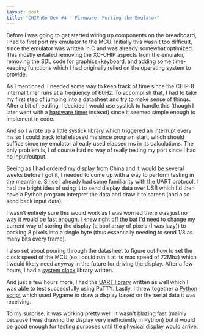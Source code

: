 ```yaml
---
layout: post
title: "CHIPnGo Dev #4 - Firmware: Porting the Emulator"
---
```


Before I was going to get started wiring up components on the breadboard, I had to first port my emulator to the MCU. Initially this wasn't too difficult, since the emulator was written in C and was already somewhat optimized. This mostly entailed removing the XO-CHIP aspects from the emulator, removing the SDL code for graphics+keyboard, and adding some time-keeping functions which I had originally relied on the operating system to provide.

As I mentioned, I needed some way to keep track of time since the CHIP-8 internal timer runs at a frequency of 60Hz. To accomplish that, I had to take my first step of jumping into a datasheet and try to make sense of things. After a bit of reading, I decided I would use systick to handle this (though I later went with a [hardware timer](https://github.com/kurtjd/CHIPnGo/blob/main/src/clock.c) instead) since it seemed simple enough to implement in code.

And so I wrote up a little systick library which triggered an interrupt every ms so I could track total elapsed ms since program start, which should suffice since my emulator already used elapsed ms in its calculations. The only problem is, I of course had no way of really testing my port since I had no input/output.

Seeing as I had ordered my display from China and it would be several weeks before I got it, I needed to come up with a way to perform testing in the meantime. Since I already had some familiarity with the UART protocol, I had the bright idea of using it to send display data over USB which I'd then have a Python program interpret the data and draw it to screen (and also send back input data).

I wasn't entirely sure this would work as I was worried there was just no way it would be fast enough. I knew right off the bat I'd need to change my current way of storing the display (a bool array of pixels (I was lazy)) to packing 8 pixels into a single byte (thus essentially needing to send 1/8 as many bits every frame).

I also set about pouring through the datasheet to figure out how to set the clock speed of the MCU (so I could run it at its max speed of 72Mhz) which I would likely need anyway in the future for driving the display. After a few hours, I had a [system clock](https://github.com/kurtjd/CHIPnGo/blob/main/src/sysclk.c) library written.

And just a few hours more, I had the [UART library](https://github.com/kurtjd/CHIPnGo/blob/main/src/uart.c) written as well which I was able to test successfully using PuTTY. Lastly, I threw together a [Python script](https://github.com/kurtjd/CHIPnGo/blob/main/tools/serial_interface.py) which used Pygame to draw a display based on the serial data it was receiving.

To my surprise, it was working pretty well! It wasn't blazing fast (mainly because I was drawing the display very inefficiently in Python) but it would be good enough for testing purposes until the physical display would arrive.